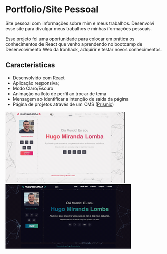 # Portfolio/Site Pessoal

Site pessoal com informações sobre mim e meus trabalhos.
Desenvolvi esse site para divulgar meus trabalhos e minhas iformações pessoais.

Esse projeto foi uma oportunidade para colocar em prática os conhecimentos de React que venho aprendendo no bootcamp de Desenvolvimento Web da Ironhack, adquirir e testar novos conhecimentos.

## Características

- Desenvolvido com React
- Aplicação responsiva;
- Modo Claro/Escuro
- Animação na foto de perfil ao trocar de tema
- Mensagem ao identificar a intenção de saída da página
- Página de projetos através de um CMS ([Prismic](https://prismic.io/))

![](./src/img/demo1.gif) ![](./src/img/demo.gif)
